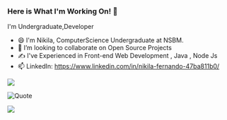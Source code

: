 ### Here is What I'm Working On! 👋



I'm Undergraduate,Developer 

- 😄 I'm Nikila, ComputerScience Undergraduate at NSBM.
- 👯 I’m looking to collaborate on  Open Source Projects
- ✍️ I've Experienced in Front-end Web Development , Java , Node Js
- 📫 LinkedIn: https://www.linkedin.com/in/nikila-fernando-47ba811b0/

<img src ="https://github-readme-stats.vercel.app/api?username=Nikila99gimhan&&show_icons=true&title_color=ffffff&icon_color=bb2acf&text_color=daf7dc&bg_color=151515">
<br>

![Quote](https://github-readme-quotes.herokuapp.com/quote?theme=dark)


<img align="center" src="https://github-readme-stats.vercel.app/api/top-langs/?username=Nikila99gimhan&theme=dark" />


